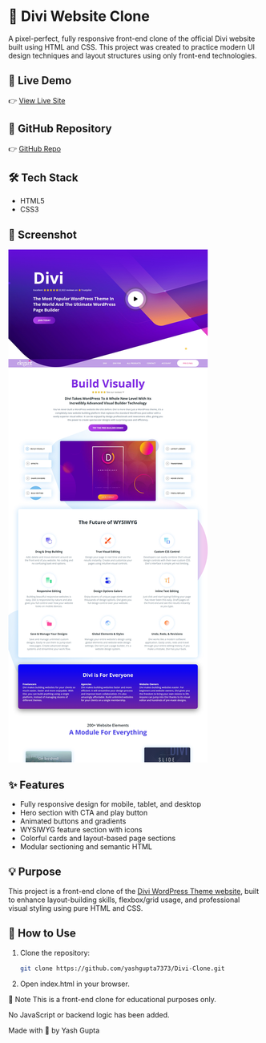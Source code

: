 # 🎨 Divi Website Clone

A pixel-perfect, fully responsive front-end clone of the official Divi website built using HTML and CSS. This project was created to practice modern UI design techniques and layout structures using only front-end technologies.

## 🔗 Live Demo
👉 [View Live Site](https://yashgupta7373.github.io/Divi-Clone/)

## 📂 GitHub Repository
👉 [GitHub Repo](https://github.com/yashgupta7373/Divi-Clone)

## 🛠️ Tech Stack
- HTML5
- CSS3

## 📸 Screenshot
![Divi Clone](screenshot/Screenshot.jpeg)

## ✨ Features
- Fully responsive design for mobile, tablet, and desktop
- Hero section with CTA and play button
- Animated buttons and gradients
- WYSIWYG feature section with icons
- Colorful cards and layout-based page sections
- Modular sectioning and semantic HTML

## 💡 Purpose
This project is a front-end clone of the [Divi WordPress Theme website](https://www.elegantthemes.com/), built to enhance layout-building skills, flexbox/grid usage, and professional visual styling using pure HTML and CSS.

## 🚀 How to Use
1. Clone the repository:
   ```bash
   git clone https://github.com/yashgupta7373/Divi-Clone.git
2. Open index.html in your browser.

📌 Note
This is a front-end clone for educational purposes only.

No JavaScript or backend logic has been added.

Made with 💜 by Yash Gupta